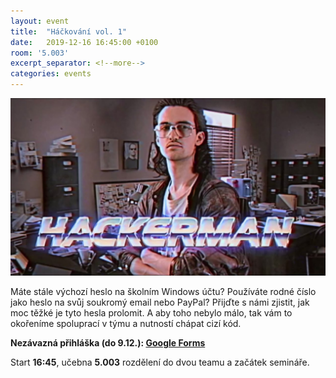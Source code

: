 ```yaml
---		
layout: event		
title:  "Háčkování vol. 1"		
date:   2019-12-16 16:45:00 +0100		
room: '5.003'		
excerpt_separator: <!--more-->		
categories: events		
---
```


![Screenshot](/assets/img/events/hackerman.jpg)

Máte stále výchozí heslo na školním Windows účtu? Používáte rodné číslo jako heslo na svůj soukromý email nebo PayPal? Přijďte s námi zjistit, jak moc těžké je tyto hesla prolomit. A aby toho nebylo málo, tak vám to okořeníme spoluprací v týmu a nutností chápat cizí kód.

**Nezávazná přihláška (do 9.12.): [Google Forms](https://docs.google.com/forms/d/e/1FAIpQLScjnEIENPaFHyeGn5kao81llwuDix7gF9zMnT7ye4G7DSXntg/viewform)**

<!--more-->

Start **16:45**, učebna **5.003** rozdělení do dvou teamu a začátek semináře.